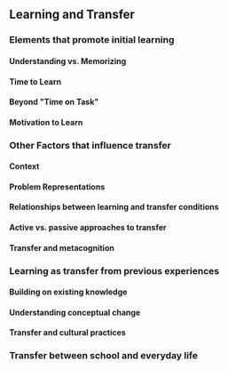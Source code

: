 ## Learning and Transfer

### Elements that promote initial learning

#### Understanding vs. Memorizing

#### Time to Learn

#### Beyond "Time on Task"

#### Motivation to Learn

### Other Factors that influence transfer

#### Context

#### Problem Representations

#### Relationships between learning and transfer conditions

#### Active vs. passive approaches to transfer

#### Transfer and metacognition

### Learning as transfer from previous experiences

#### Building on existing knowledge

#### Understanding conceptual change

#### Transfer and cultural practices

### Transfer between school and everyday life
